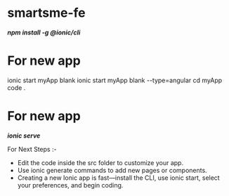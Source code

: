# smartsme-fe

_**npm install -g @ionic/cli**_

# For new app #
ionic start myApp blank
ionic start myApp blank --type=angular
cd myApp
code .
# For new app #

_**ionic serve**_

For Next Steps :-
- Edit the code inside the src folder to customize your app.
- Use ionic generate commands to add new pages or components.
- Creating a new Ionic app is fast—install the CLI, use ionic start, select your preferences, and begin coding.
